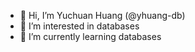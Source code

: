- 👋 Hi, I’m Yuchuan Huang (@yhuang-db)
- 👀 I’m interested in databases
- 🌱 I’m currently learning databases
